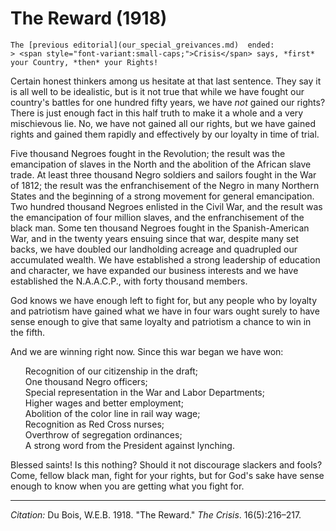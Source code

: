 <!--
title:   The Reward
author:  Du Bois, W.E.B.
journal: The Crisis
year:    1918
volume:  16
issue:   5
pages:   216-217
-->
# The Reward (1918)

```{margin}
The [previous editorial](our_special_greivances.md)  ended:
> <span style="font-variant:small-caps;">Crisis</span> says, *first* your Country, *then* your Rights!
```

Certain honest thinkers among us hesitate at that last sentence. They say it is all well to be idealistic, but is it not true that while we have fought our country's battles for one hundred fifty years, we have *not* gained our rights? There is just enough fact in this half truth to make it a whole and a very mischievous lie. No, we have not gained all our rights, but we have gained rights and gained them rapidly and effectively by our loyalty in time of trial.

Five thousand Negroes fought in the Revolution; the result was the emancipation of slaves in the North and the abolition of the African slave trade. At least three thousand Negro soldiers and sailors fought in the War of 1812; the result was the enfranchisement of the Negro in many Northern States and the beginning of a strong movement for general emancipation. Two hundred thousand Negroes enlisted in the Civil War, and the result was the emancipation of four million slaves, and the enfranchisement of the black man. Some ten thousand Negroes fought in the Spanish-American War, and in the twenty years ensuing since that war, despite many set backs, we have doubled our landholding acreage and quadrupled our accumulated wealth. We have established a strong leadership of education and character, we have expanded our business interests and we have established the N.A.A.C.P., with forty thousand members.

God knows we have enough left to fight for, but any people who by loyalty and patriotism have gained what we have in four wars ought surely to have sense enough to give that same loyalty and patriotism a chance to win in the fifth.

And we are winning right now. Since this war began we have won:

<ul style="list-style-type:none;">
 <li>Recognition of our citizenship in the draft;
 <li>One thousand Negro officers;
 <li>Special representation in the War and Labor Departments;
 <li>Higher wages and better employment;
 <li>Abolition of the color line in rail way wage;
 <li>Recognition as Red Cross nurses;
 <li>Overthrow of segregation ordinances;
 <li>A strong word from the President against lynching.</p>
</ul>

Blessed saints! Is this nothing? Should it not discourage slackers and fools? Come, fellow black man, fight for your rights, but for God's sake have sense enough to know when you are getting what you fight for.

______________
*Citation:* Du Bois, W.E.B. 1918. "The Reward." *The Crisis*. 16(5):216&ndash;217.